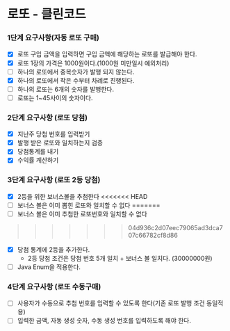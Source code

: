 # 로또 - 클린코드

### 1단계 요구사항(자동 로또 구매)
- [x] 로또 구입 금액을 입력하면 구입 금액에 해당하는 로또를 발급해야 한다. 
- [x] 로또 1장의 가격은 1000원이다.(1000원 미만일시 예외처리)
- [ ] 하나의 로또에서 중복숫자가 발행 되지 않는다.
- [x] 하나의 로또에서 작은 수부터 차례로 진행된다.
- [ ] 하나의 로또는 6개의 숫자를 발행한다.
- [ ] 로또는 1~45사이의 숫자이다.

### 2단계 요구사항 (로또 당첨)
- [x] 지난주 당첨 번호를 입력받기
- [x] 발행 받은 로또와 일치하는지 검증
- [x] 당첨통계를 내기 
- [x] 수익률 계산하기 

### 3단계 요구사항 (로또 2등 당첨)
- [x] 2등을 위한 보너스볼을 추첨한다
<<<<<<< HEAD
- [ ] 보너스 볼은 이미 뽑힌 로또와 일치할 수 없다
=======
- [ ] 보너스 볼은 이미 추첨한 로또번호와 일치할 수 없다
>>>>>>> 04d936c2d07eec79065ad3dca707c66782cf8d86
- [x] 당첨 통계에 2등을 추가한다.
  - 2등 당첨 조건은 당첨 번호 5개 일치 + 보너스 볼 일치다. (30000000원)
- [ ] Java Enum을 적용한다.

### 4단계 요구사항 (로또 수동구매)
- [ ] 사용자가 수동으로 추첨 번호를 입력할 수 있도록 한다(기존 로또 발행 조건 동일적용)
- [ ] 입력한 금액, 자동 생성 숫자, 수동 생성 번호를 입력하도록 해야 한다.
